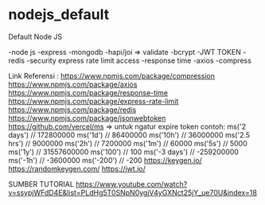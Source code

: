 # nodejs_default

Default Node JS

-node js
-express
-mongodb
-hapi/joi => validate
-bcrypt
-JWT TOKEN
-redis
-security express rate limit access
-response time
-axios
-compress

Link Referensi :
https://www.npmjs.com/package/compression
https://www.npmjs.com/package/axios
https://www.npmjs.com/package/response-time
https://www.npmjs.com/package/express-rate-limit
https://www.npmjs.com/package/redis
https://www.npmjs.com/package/jsonwebtoken
https://github.com/vercel/ms => untuk ngatur expire token
contoh:
ms('2 days') // 172800000
ms('1d') // 86400000
ms('10h') // 36000000
ms('2.5 hrs') // 9000000
ms('2h') // 7200000
ms('1m') // 60000
ms('5s') // 5000
ms('1y') // 31557600000
ms('100') // 100
ms('-3 days') // -259200000
ms('-1h') // -3600000
ms('-200') // -200
https://keygen.io/
https://randomkeygen.com/
https://jwt.io/

SUMBER TUTORIAL
https://www.youtube.com/watch?v=ssypjWFdD4E&list=PLdHg5T0SNpN0ygjV4yGXNct25jY_ue70U&index=18
